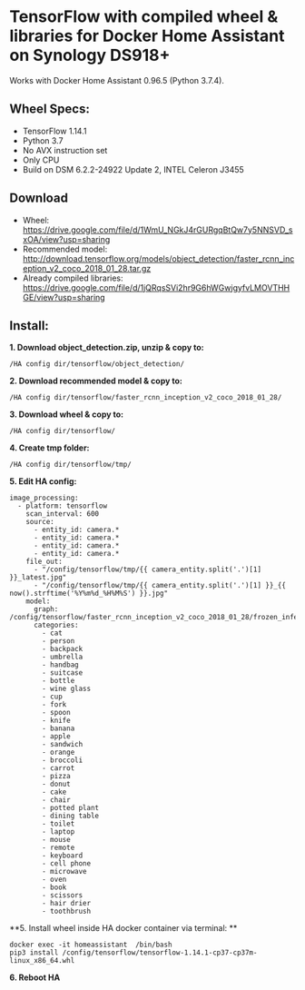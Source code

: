 # TensorFlow with compiled wheel & libraries for Docker Home Assistant on Synology DS918+ 

Works with Docker Home Assistant 0.96.5 (Python 3.7.4).

## Wheel Specs:
* TensorFlow 1.14.1
* Python 3.7
* No AVX instruction set
* Only CPU
* Build on DSM 6.2.2-24922 Update 2, INTEL Celeron J3455

## Download
* Wheel: https://drive.google.com/file/d/1WmU_NGkJ4rGURgqBtQw7y5NNSVD_sxOA/view?usp=sharing
* Recommended model: http://download.tensorflow.org/models/object_detection/faster_rcnn_inception_v2_coco_2018_01_28.tar.gz
* Already compiled libraries: https://drive.google.com/file/d/1jQRqsSVi2hr9G6hWGwjgyfvLMOVTHHGE/view?usp=sharing

## Install:

**1. Download object_detection.zip, unzip & copy to:**
```
/HA config dir/tensorflow/object_detection/
```
**2. Download recommended model & copy to:**
```
/HA config dir/tensorflow/faster_rcnn_inception_v2_coco_2018_01_28/
```
**3. Download wheel & copy to:**
```
/HA config dir/tensorflow/
```
**4. Create tmp folder:**
```
/HA config dir/tensorflow/tmp/
```
**5. Edit HA config:**
```
image_processing:
  - platform: tensorflow
    scan_interval: 600
    source:
      - entity_id: camera.*
      - entity_id: camera.*
      - entity_id: camera.*
      - entity_id: camera.*
    file_out:
      - "/config/tensorflow/tmp/{{ camera_entity.split('.')[1] }}_latest.jpg"
      - "/config/tensorflow/tmp/{{ camera_entity.split('.')[1] }}_{{ now().strftime('%Y%m%d_%H%M%S') }}.jpg"
    model:
      graph: /config/tensorflow/faster_rcnn_inception_v2_coco_2018_01_28/frozen_inference_graph.pb
      categories:
        - cat
        - person
        - backpack
        - umbrella
        - handbag
        - suitcase
        - bottle
        - wine glass
        - cup
        - fork
        - spoon
        - knife
        - banana
        - apple
        - sandwich
        - orange
        - broccoli
        - carrot
        - pizza
        - donut
        - cake
        - chair
        - potted plant
        - dining table
        - toilet
        - laptop
        - mouse
        - remote
        - keyboard
        - cell phone
        - microwave
        - oven
        - book
        - scissors
        - hair drier
        - toothbrush
```
**5. Install wheel inside HA docker container via terminal: **
```
docker exec -it homeassistant  /bin/bash
pip3 install /config/tensorflow/tensorflow-1.14.1-cp37-cp37m-linux_x86_64.whl
```

**6. Reboot HA**
